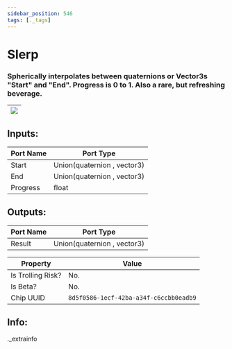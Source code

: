 ```yaml
---
sidebar_position: 546
tags: [._tags]
---
```


# Slerp


### Spherically interpolates between quaternions or Vector3s "Start" and "End". Progress is 0 to 1. Also a rare, but refreshing beverage.

| ![](https://images-ext-2.discordapp.net/external/MPmIaQzlEPmgGWlgi-WxBBXt0Bjv_zWPkg1y1f_sy3s/https/www.recroomcircuits.com/image/circuit/absolute-value?width=206&height=108) |
|-----|

## Inputs:
| Port Name | Port Type |
|-----------|-----------|
| Start | Union(quaternion , vector3) |
| End | Union(quaternion , vector3) |
| Progress | float |

## Outputs:
| Port Name | Port Type |
|-----------|-----------|
| Result | Union(quaternion , vector3) | 

| Property  | Value |
|-------------------|-----------|
| Is Trolling Risk? | No. |
| Is Beta? | No. |
| Chip UUID | `8d5f0586-1ecf-42ba-a34f-c6ccbb0eadb9` |

## Info:
._extrainfo
